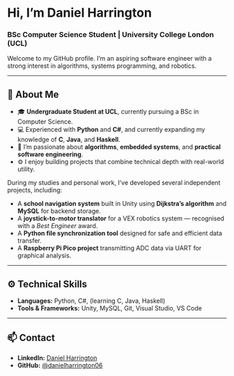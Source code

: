 # Hi, I’m Daniel Harrington  
### BSc Computer Science Student | University College London (UCL)

Welcome to my GitHub profile. I’m an aspiring software engineer with a strong interest in algorithms, systems programming, and robotics.

---

## 🧠 About Me

- 🎓 **Undergraduate Student at UCL**, currently pursuing a BSc in Computer Science.  
- 💻 Experienced with **Python** and **C#**, and currently expanding my knowledge of **C**, **Java**, and **Haskell**.  
- 🧩 I’m passionate about **algorithms**, **embedded systems**, and **practical software engineering**.  
- ⚙️ I enjoy building projects that combine technical depth with real-world utility.  

During my studies and personal work, I’ve developed several independent projects, including:
- A **school navigation system** built in Unity using **Dijkstra’s algorithm** and **MySQL** for backend storage.  
- A **joystick-to-motor translator** for a VEX robotics system — recognised with a *Best Engineer* award.  
- A **Python file synchronization tool** designed for safe and efficient data transfer.  
- A **Raspberry Pi Pico project** transmitting ADC data via UART for graphical analysis.  

---

## ⚙️ Technical Skills

- **Languages:** Python, C#, (learning C, Java, Haskell)  
- **Tools & Frameworks:** Unity, MySQL, Git, Visual Studio, VS Code  

---

## 📫 Contact

- **LinkedIn:** [Daniel Harrington](https://www.linkedin.com/in/daniel-harrington-9834b4301)  
- **GitHub:** [@danielharrington06](https://github.com/danielharrington06)  


<!---
danielharrington06/danielharrington06 is a ✨ special ✨ repository because its `README.md` (this file) appears on your GitHub profile.
You can click the Preview link to take a look at your changes.
--->
